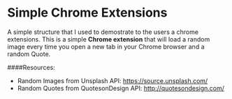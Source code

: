 # Simple Chrome Extensions
A simple structure that I used to demostrate to the users a chrome extensions.
This is a simple **Chrome extension** that will load a random image every time you open a new tab in your Chrome browser and a random Quote.

####Resources:
* Random Images from Unsplash API: https://source.unsplash.com/
* Random Quotes from QuotesonDesign API: http://quotesondesign.com/